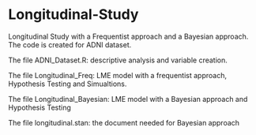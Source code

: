 # Longitudinal-Study

Longitudinal Study with a Frequentist approach and a Bayesian approach.
The code is created for ADNI dataset.

The file ADNI_Dataset.R: descriptive analysis and variable creation.

The file Longitudinal_Freq: LME model with a frequentist approach, Hypothesis Testing and Simualtions.

The file Longitudinal_Bayesian: LME model with a Bayesian approach and Hypothesis Testing

The file longitudinal.stan: the document needed for Bayesian approach 

